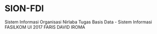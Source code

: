 # SION-FDI
Sistem Informasi Organisasi Nirlaba
Tugas Basis Data - Sistem Informasi FASILKOM UI 2017
FARIS
DAVID
IROMA
